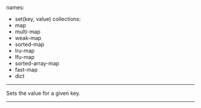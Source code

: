 names:
-   set(key, value)
collections:
-   map
-   multi-map
-   weak-map
-   sorted-map
-   lru-map
-   lfu-map
-   sorted-array-map
-   fast-map
-   dict
---

Sets the value for a given key.

---

